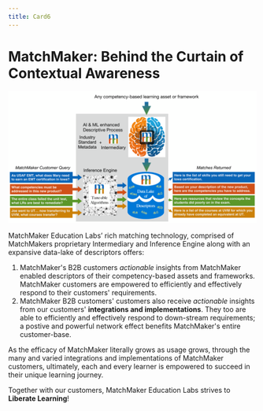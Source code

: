 ```yaml
---
title: Card6
---
```

# MatchMaker: Behind the Curtain of Contextual Awareness

![MatchMaker Complete Diagram](/mmassets/MM-Detail.svg)

MatchMaker Education Labs’ rich matching technology, comprised of MatchMakers proprietary Intermediary and Inference Engine along with an expansive data-lake of descriptors offers: 

1. MatchMaker's B2B customers *actionable* insights from MatchMaker enabled descriptors of their competency-based assets and frameworks. MatchMaker customers are empowered to efficiently and effectively respond to their customers' requirements.
2. MatchMaker B2B customers' customers also receive *actionable* insights from our customers'  **integrations and implementations**. They too are able to efficiently and effectively respond to down-stream requirements; a postive and powerful network effect benefits MatchMaker's entire customer-base. 

As the efficacy of MatchMaker literally grows as usage grows, through the many and varied integrations and implementations of MatchMaker customers, ultimately, each and every learner is empowered to succeed in their unique learning journey.

<p class="text-center">Together with our customers, MatchMaker Education Labs strives to <strong>Liberate Learning</strong>!</p>

